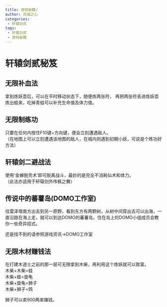 ```yaml
---
title: 游戏秘籍√
author: 风城之心
categories:
 - 轩辕剑贰
tags:
 - 轩辕剑贰
 - 游戏秘籍
---
```


# 轩辕剑贰秘笈

## 无限补血法

拿到炼妖壶后，可以在平时移动状态下，随便炼两张符， 再把两张符丢进炼妖壶炼出蛙来，吃掉青蛙可以补充生命值及体力值。 <br>

## 无限制练功

只要在任何内按住F10键+方向键，便会立刻遭遇敌人。<br>
（在地图上可以立刻遭遇该地图的敌人，在城内则遇到初期小妖，可说是个练功好方法）<br>

## 轩辕剑二避战法
使用‘金蝉脱壳术’即可脱离战斗，最妙的是完全不消耗仙术和体力。<br>
（此法亦适用于轩辕剑外传枫之舞）<br>

## 传说中的蕃薯岛(DOMO工作室)
往雷泽塔南方出去到另一原野，看到东方有两颗树，从树中间穿出去可以出海，一直沿路在海上走，就可以到达DOMO的蕃薯岛，住在岛上的DOMO小组成员会教你一些奇异招式。<br>

还是找不到的请参照游戏资讯→DOMO工作室<br>

## 无限木材赚钱法
在打建木道士之前的那一层可无限拿到木柴，再利用这个炼妖就可以致富。<br>
木柴+木柴=蛙<br>
木柴+蛙=旋龟<br>
木柴+旋龟=狮子<br>
木柴+狮子=鸩<br>

狮子可以卖900两来赚钱。

